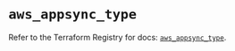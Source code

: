 # `aws_appsync_type`

Refer to the Terraform Registry for docs: [`aws_appsync_type`](https://registry.terraform.io/providers/hashicorp/aws/5.61.0/docs/resources/appsync_type).
